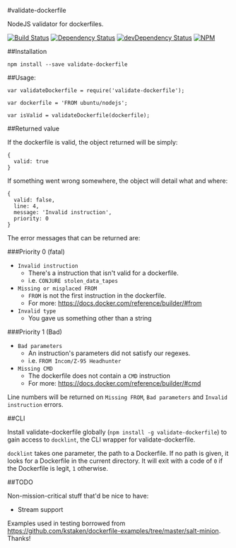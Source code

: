 #validate-dockerfile

NodeJS validator for dockerfiles.

[![Build Status](https://travis-ci.org/Runnable/validate-dockerfile.svg?branch=master)](https://travis-ci.org/Runnable/validate-dockerfile)
[![Dependency Status](https://david-dm.org/runnable/validate-dockerfile.svg)](https://david-dm.org/runnable/validate-dockerfile)
[![devDependency Status](https://david-dm.org/runnable/validate-dockerfile/dev-status.svg)](https://david-dm.org/runnable/validate-dockerfile#info=devDependencies)
[![NPM](https://nodei.co/npm/validate-dockerfile.png?downloads=true&downloadRank=true&stars=true)](https://npmjs.org/package/validate-dockerfile)

##Installation

    npm install --save validate-dockerfile

##Usage:

    var validateDockerfile = require('validate-dockerfile');

    var dockerfile = 'FROM ubuntu/nodejs';

    var isValid = validateDockerfile(dockerfile);

##Returned value

If the dockerfile is valid, the object returned will be simply:

    {
      valid: true
    }

If something went wrong somewhere, the object will detail what and where:

    {
      valid: false,
      line: 4,
      message: 'Invalid instruction',
      priority: 0
    }

The error messages that can be returned are:

###Priority 0 (fatal)
  - `Invalid instruction`
    - There's a instruction that isn't valid for a dockerfile.
    - i.e. `CONJURE stolen_data_tapes`
  - `Missing or misplaced FROM`
    - `FROM` is not the first instruction in the dockerfile.
    - For more: https://docs.docker.com/reference/builder/#from
  - `Invalid type`
    - You gave us something other than a string

###Priority 1 (Bad)
  - `Bad parameters`
    - An instruction's parameters did not satisfy our regexes.
    - i.e. `FROM Incom/Z-95 Headhunter`
  - `Missing CMD`
    - The dockerfile does not contain a `CMD` instruction
    - For more: https://docs.docker.com/reference/builder/#cmd

Line numbers will be returned on `Missing FROM`, `Bad parameters` and `Invalid instruction` errors.


##CLI

Install validate-dockerfile globally (`npm install -g validate-dockerfile`) to gain access to `docklint`, the CLI wrapper for validate-dockerfile.

`docklint` takes one parameter, the path to a Dockerfile.  If no path is given, it looks for a Dockerfile in the current directory.  It will exit with a code of `0` if the Dockerfile is legit, `1` otherwise.


##TODO

Non-mission-critical stuff that'd be nice to have:

 - Stream support

Examples used in testing borrowed from https://github.com/kstaken/dockerfile-examples/tree/master/salt-minion.  Thanks!